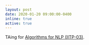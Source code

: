 ```yaml
---
layout: post
date: 2020-01-20 09:00:00-0400
inline: true
active: true
---
```

TAing for [Algorithms for NLP (IITP-03)](http://demo.clab.cs.cmu.edu/algo4nlp20/).